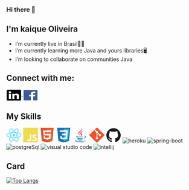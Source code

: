 ### Hi there 👋
## I'm kaique Oliveira
- I’m currently live in Brasil:vampire_man:
- I’m currently learning more Java and yours libraries:desktop_computer:
- I’m looking to collaborate on communities Java

## Connect with me:
<a href="https://www.linkedin.com/in/kaique-oliveira-santos/" target="_blank">
<img align="center" alt="Kaique-linkedin" height="30" width="40" src="https://raw.githubusercontent.com/devicons/devicon/master/icons/linkedin/linkedin-plain.svg" style="max-width:100%;">
</a>

<a href="https://www.facebook.com/kaique.oliveirasantos.3304/" target="_blank">
<img align="center" alt="Kaique" height="30" width="40" src="https://raw.githubusercontent.com/devicons/devicon/master/icons/facebook/facebook-plain.svg" style="max-width:100%;">
</a>

## My Skills
<img alt="react" src="https://raw.githubusercontent.com/devicons/devicon/master/icons/react/react-original.svg" height="40" width="40" style="max-width:100%;"></img>
<img alt="javascript" height="40" width="40" src="https://raw.githubusercontent.com/devicons/devicon/master/icons/javascript/javascript-plain.svg" style="max-width:100%;"></img>
<img alt="html5" height="40" width="40" src="https://raw.githubusercontent.com/devicons/devicon/master/icons/html5/html5-original.svg" style="max-width:100%;"></img>
<img alt="css3" height="40" width="40" src="https://raw.githubusercontent.com/devicons/devicon/master/icons/css3/css3-original.svg" style="max-width:100%;"></img>
<img alt="java" height="40" width="40" src="https://raw.githubusercontent.com/devicons/devicon/master/icons/java/java-original.svg" style="max-width:100%;"></img>
<img alt="git" height="40" width="40" src="https://raw.githubusercontent.com/devicons/devicon/master/icons/git/git-original.svg" style="max-width:100%;"></img>
<img alt="github" height="40" width="40" src="https://raw.githubusercontent.com/devicons/devicon/master/icons/github/github-original.svg" style="max-width:100%;"></img>
<img alt="heroku" height="40" width="40" src="https://cdn.jsdelivr.net/gh/devicons/devicon/icons/heroku/heroku-original-wordmark.svg" style="max-width:100%;"></img>
<img alt="spring-boot" height="40" width="40" src="https://cdn.jsdelivr.net/gh/devicons/devicon/icons/spring/spring-plain-wordmark.svg" style="max-width:100%;"></img>
<img alt="postgreSql" height="40" width="40" src="https://cdn.jsdelivr.net/gh/devicons/devicon/icons/postgresql/postgresql-plain.svg" style="max-width:100%;"></img>
<img alt="visual studio code" height="40" width="40" src="https://cdn.jsdelivr.net/gh/devicons/devicon/icons/vscode/vscode-original-wordmark.svg" style="max-width:100%;"></img>
<img alt="intellij" height="40" width="40" src="https://cdn.jsdelivr.net/gh/devicons/devicon/icons/intellij/intellij-original-wordmark.svg" style="max-width:100%;"></img>

## Card
[![Top Langs](https://github-readme-stats.vercel.app/api/top-langs/?username=kaique-programmer)](https://github.com/kaique-programmer/github-readme-stats)
